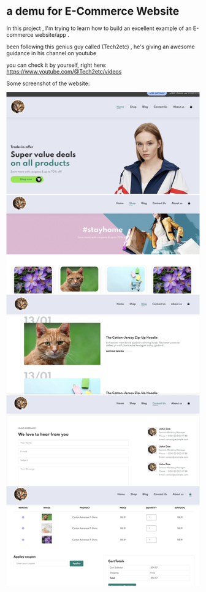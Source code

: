 # a demu for E-Commerce Website


In this project , I'm trying to learn how to build an excellent example of an E-commerce website/app .

been following this genius guy called (Tech2etc) , he's giving an awesome guidance in his channel on youtube

you can check it by yourself, right here:
https://www.youtube.com/@Tech2etc/videos


Some screenshot of the website:

![Screenshot of Personal Blog Website](img/Screenshot1.png)
![Screenshot of Personal Blog Website](img/Screenshot2.png)
![Screenshot of Personal Blog Website](img/Screenshot3.png)
![Screenshot of Personal Blog Website](img/Screenshot4.png)
![Screenshot of Personal Blog Website](img/Screenshot5.png)